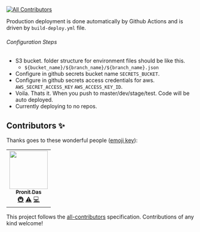 
<!-- ALL-CONTRIBUTORS-BADGE:START - Do not remove or modify this section -->
[![All Contributors](https://img.shields.io/badge/all_contributors-1-orange.svg?style=flat-square)](#contributors-)
<!-- ALL-CONTRIBUTORS-BADGE:END -->
Production deployment is done automatically by Github Actions and is driven by `build-deploy.yml` file.

###### Configuration Steps

* S3 bucket. folder structure for environment files should be like this.
  * ```${bucket_name}/${branch_name}/${branch_name}.json```
* Configure in github secrets bucket name `SECRETS_BUCKET`.
* Configure in github secrets access credentials for aws. `AWS_SECRET_ACCESS_KEY` `AWS_ACCESS_KEY_ID`.
* Voila. Thats it. When you push to master/dev/stage/test. Code will be auto deployed.
* Currently deploying to no repos.

## Contributors ✨

Thanks goes to these wonderful people ([emoji key](https://allcontributors.org/docs/en/emoji-key)):

<!-- ALL-CONTRIBUTORS-LIST:START - Do not remove or modify this section -->
<!-- prettier-ignore-start -->
<!-- markdownlint-disable -->
<table>
  <tr>
    <td align="center"><a href="https://github.com/pronitdas"><img src="https://avatars3.githubusercontent.com/u/15370426?v=4" width="100px;" alt=""/><br /><sub><b>Pronit Das</b></sub></a><br /><a href="#infra-pronitdas" title="Infrastructure (Hosting, Build-Tools, etc)">🚇</a> <a href="https://github.com/pronitdas/ci-cd-nodejs-lambda/commits?author=pronitdas" title="Tests">⚠️</a> <a href="https://github.com/pronitdas/ci-cd-nodejs-lambda/commits?author=pronitdas" title="Code">💻</a></td>
  </tr>
</table>

<!-- markdownlint-enable -->
<!-- prettier-ignore-end -->
<!-- ALL-CONTRIBUTORS-LIST:END -->

This project follows the [all-contributors](https://github.com/all-contributors/all-contributors) specification. Contributions of any kind welcome!
